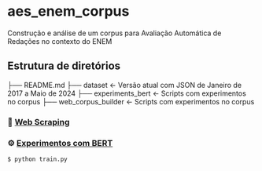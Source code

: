 # aes_enem_corpus

Construção e análise de um corpus para Avaliação Automática de Redações no contexto do ENEM

## Estrutura de diretórios

├── README.md 
├── dataset                 <- Versão atual com JSON de Janeiro de 2017 a Maio de 2024
├── experiments_bert    <- Scripts com experimentos no corpus
├── web_corpus_builder   <- Scripts com experimentos no corpus

### :wrench: [Web Scraping](web_corpus_builder/)



### :gear: [Experimentos com BERT](experiments_bert/)

```bash
$ python train.py
```